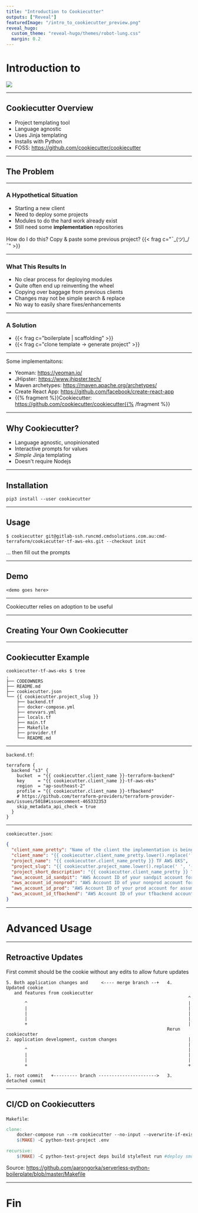 ```yaml
---
title: "Introduction to Cookiecutter"
outputs: ["Reveal"]
featuredImage: "/intro_to_cookiecutter_preview.png"
reveal_hugo:
  custom_theme: "reveal-hugo/themes/robot-lung.css"
  margin: 0.2
---
```


# Introduction to

![](/cookiecutter_medium.png)

---

## Cookiecutter Overview

  * Project templating tool
  * Language agnostic
  * Uses Jinja templating
  * Installs with Python
  * FOSS: https://github.com/cookiecutter/cookiecutter

---

## The Problem

---

### A Hypothetical Situation
  * Starting a new client
  * Need to deploy some projects
  * Modules to do the hard work already exist
  * Still need some **implementation** repositories

How do I do this? Copy & paste some previous project?
{{< frag c="¯\_(ツ)_/¯" >}}

---

### What This Results In
  * No clear process for deploying modules
  * Quite often end up reinventing the wheel
  * Copying over baggage from previous clients
  * Changes may not be simple search & replace
  * No way to easily share fixes/enhancements

---

### A Solution
  * {{< frag c="boilerplate | scaffolding" >}}
  * {{< frag c="clone template -> generate project" >}}

---

Some implementaitons:

  * Yeoman: https://yeoman.io/
  * JHipster: https://www.jhipster.tech/
  * Maven archetypes: https://maven.apache.org/archetypes/
  * Create React App: https://github.com/facebook/create-react-app
  * {{% fragment %}}Cookiecutter: https://github.com/cookiecutter/cookiecutter{{% /fragment %}}

---

## Why Cookiecutter?

  * Language agnostic, unopinionated
  * Interactive prompts for values
  * _Simple_ Jinja templating
  * Doesn't require Nodejs

---

## Installation

```
pip3 install --user cookiecutter
```

---

## Usage

```
$ cookiecutter git@gitlab-ssh.runcmd.cmdsolutions.com.au:cmd-terraform/cookiecutter-tf-aws-eks.git --checkout init
```

... then fill out the prompts

---

## Demo

`<demo goes here>`

---

Cookiecutter relies on adoption to be useful

---

## Creating Your Own Cookiecutter

---

## Cookiecutter Example

```shell
cookiecutter-tf-aws-eks $ tree
.
├── CODEOWNERS
├── README.md
├── cookiecutter.json
└── {{ cookiecutter.project_slug }}
    ├── backend.tf
    ├── docker-compose.yml
    ├── envvars.yml
    ├── locals.tf
    ├── main.tf
    ├── Makefile
    ├── provider.tf
    └── README.md
```

---

`backend.tf`:
```hcl
terraform {
  backend "s3" {
    bucket  = "{{ cookiecutter.client_name }}-terraform-backend"
    key     = "{{ cookiecutter.client_name }}-tf-aws-eks"
    region  = "ap-southeast-2"
    profile = "{{ cookiecutter.client_name }}-tfbackend"
    # https://github.com/terraform-providers/terraform-provider-aws/issues/5018#issuecomment-465332353
    skip_metadata_api_check = true
  }
}
```

---

`cookiecutter.json`:
```json
{
  "client_name_pretty": "Name of the client the implementation is being created for, prettified e.g. 'Mantel Group'",
  "client_name": "{{ cookiecutter.client_name_pretty.lower().replace(' ', '-') }}",
  "project_name": "{{ cookiecutter.client_name_pretty }} TF AWS EKS",
  "project_slug": "{{ cookiecutter.project_name.lower().replace(' ', '-') }}",
  "project_short_description": "{{ cookiecutter.client_name_pretty }} Terraform AWS EKS Implementation",
  "aws_account_id_sandpit": "AWS Account ID of your sandpit account for assume role",
  "aws_account_id_nonprod": "AWS Account ID of your nonprod account for assume role",
  "aws_account_id_prod": "AWS Account ID of your prod account for assume role",
  "aws_account_id_tfbackend": "AWS Account ID of your tfbackend account for backend assume role"
}
```

---

# Advanced Usage

---

## Retroactive Updates
First commit should be the cookie without any edits to allow future updates

```text
5. Both application changes and     <---- merge branch --+   4. Updated cookie
   and features from cookiecutter
                                                                     ^
       ^                                                             |
       |                                                             |
       |                                                             |
       |                                                             |
       +                                                             |
                                                             Rerun cookiecutter
2. application development, custom changes                           |
                                                                     |
       ^                                                             |
       |                                                             |
       |                                                             |
       +                                                             +

1. root commit   +--------- branch ---------------------->   3. detached commit
```

---

## CI/CD on Cookiecutters

`Makefile`:
```Makefile
clone:
	docker-compose run --rm cookiecutter --no-input --overwrite-if-exists . project_name='Python Test Project'
	$(MAKE) -C python-test-project .env

recursive:
	$(MAKE) -C python-test-project deps build styleTest run #deploy smokeTest remove
```

Source: https://github.com/aarongorka/serverless-python-boilerplate/blob/master/Makefile

---

# Fin
